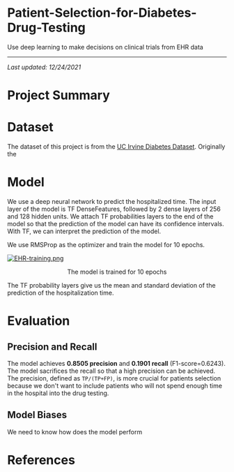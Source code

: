 # Patient-Selection-for-Diabetes-Drug-Testing
Use deep learning to make decisions on clinical trials from EHR data

---
*Last updated: 12/24/2021*

# Project Summary



# Dataset

The dataset of this project is from the [UC Irvine Diabetes Dataset](https://archive.ics.uci.edu/ml/datasets/Diabetes+130-US+hospitals+for+years+1999-2008). Originally the


# Model

We use a deep neural network to predict the hospitalized time. The input layer of the model is TF DenseFeatures, followed by 2 dense layers of 256 and 128 hidden units. We attach TF probabilities layers to the end of the model so that the prediction of the model can have its confidence intervals. With TF, we can interpret the prediction of the model.


We use RMSProp as the optimizer and train the model for 10 epochs.

[![EHR-training.png](https://i.postimg.cc/T2BBzTD0/EHR-training.png)](https://postimg.cc/5jqPvdpQ)
<p align="center">
    The model is trained for 10 epochs
</p>

The TF probability layers give us the mean and standard deviation of the prediction of the hospitalization time.


# Evaluation

## Precision and Recall

The model achieves **0.8505 precision** and **0.1901 recall** (F1-score=0.6243). The model sacrifices the recall so that a high precision can be achieved. The precision, defined as `TP/(TP+FP)`, is more crucial for patients selection because we don't want to include patients who will not spend enough time in the hospital into the drug testing.

## Model Biases

We need to know how does the model perform




# References
